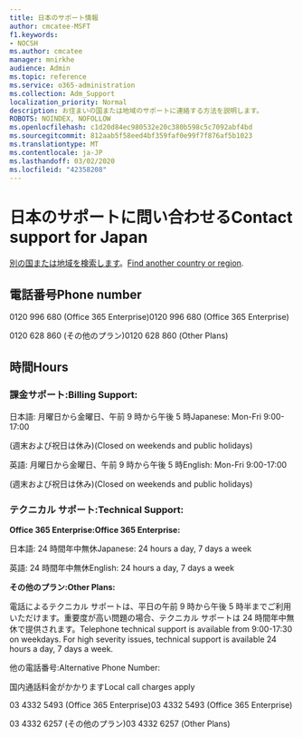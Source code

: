 ```yaml
---
title: 日本のサポート情報
author: cmcatee-MSFT
f1.keywords:
- NOCSH
ms.author: cmcatee
manager: mnirkhe
audience: Admin
ms.topic: reference
ms.service: o365-administration
ms.collection: Adm_Support
localization_priority: Normal
description: お住まいの国または地域のサポートに連絡する方法を説明します。
ROBOTS: NOINDEX, NOFOLLOW
ms.openlocfilehash: c1d20d84ec980532e20c380b598c5c7092abf4bd
ms.sourcegitcommit: 812aab5f58eed4bf359faf0e99f7f876af5b1023
ms.translationtype: MT
ms.contentlocale: ja-JP
ms.lasthandoff: 03/02/2020
ms.locfileid: "42358208"
---
```

# <a name="contact-support-for-japan"></a><span data-ttu-id="aa083-103">日本のサポートに問い合わせる</span><span class="sxs-lookup"><span data-stu-id="aa083-103">Contact support for Japan</span></span>

<span data-ttu-id="aa083-104">[別の国または地域を検索します](../contact-support-for-business-products.md)。</span><span class="sxs-lookup"><span data-stu-id="aa083-104">[Find another country or region](../contact-support-for-business-products.md).</span></span>

## <a name="phone-number"></a><span data-ttu-id="aa083-105">電話番号</span><span class="sxs-lookup"><span data-stu-id="aa083-105">Phone number</span></span>
<span data-ttu-id="aa083-106">0120 996 680 (Office 365 Enterprise)</span><span class="sxs-lookup"><span data-stu-id="aa083-106">0120 996 680 (Office 365 Enterprise)</span></span>

<span data-ttu-id="aa083-107">0120 628 860 (その他のプラン)</span><span class="sxs-lookup"><span data-stu-id="aa083-107">0120 628 860 (Other Plans)</span></span>

## <a name="hours"></a><span data-ttu-id="aa083-108">時間</span><span class="sxs-lookup"><span data-stu-id="aa083-108">Hours</span></span>
### <a name="billing-support"></a><span data-ttu-id="aa083-109">課金サポート:</span><span class="sxs-lookup"><span data-stu-id="aa083-109">Billing Support:</span></span>

<span data-ttu-id="aa083-110">日本語: 月曜日から金曜日、午前 9 時から午後 5 時</span><span class="sxs-lookup"><span data-stu-id="aa083-110">Japanese: Mon-Fri 9:00-17:00</span></span>

<span data-ttu-id="aa083-111">(週末および祝日は休み)</span><span class="sxs-lookup"><span data-stu-id="aa083-111">(Closed on weekends and public holidays)</span></span>

<span data-ttu-id="aa083-112">英語: 月曜日から金曜日、午前 9 時から午後 5 時</span><span class="sxs-lookup"><span data-stu-id="aa083-112">English: Mon-Fri 9:00-17:00</span></span>

<span data-ttu-id="aa083-113">(週末および祝日は休み)</span><span class="sxs-lookup"><span data-stu-id="aa083-113">(Closed on weekends and public holidays)</span></span>

### <a name="technical-support"></a><span data-ttu-id="aa083-114">テクニカル サポート:</span><span class="sxs-lookup"><span data-stu-id="aa083-114">Technical Support:</span></span>

<span data-ttu-id="aa083-115">**Office 365 Enterprise:**</span><span class="sxs-lookup"><span data-stu-id="aa083-115">**Office 365 Enterprise:**</span></span>

<span data-ttu-id="aa083-116">日本語: 24 時間年中無休</span><span class="sxs-lookup"><span data-stu-id="aa083-116">Japanese: 24 hours a day, 7 days a week</span></span>

<span data-ttu-id="aa083-117">英語: 24 時間年中無休</span><span class="sxs-lookup"><span data-stu-id="aa083-117">English: 24 hours a day, 7 days a week</span></span>

<span data-ttu-id="aa083-118">**その他のプラン:**</span><span class="sxs-lookup"><span data-stu-id="aa083-118">**Other Plans:**</span></span>

<span data-ttu-id="aa083-p101">電話によるテクニカル サポートは、平日の午前 9 時から午後 5 時半までご利用いただけます。重要度が高い問題の場合、テクニカル サポートは 24 時間年中無休で提供されます。</span><span class="sxs-lookup"><span data-stu-id="aa083-p101">Telephone technical support is available from 9:00-17:30 on weekdays. For high severity issues, technical support is available 24 hours a day, 7 days a week.</span></span>

<span data-ttu-id="aa083-121">他の電話番号:</span><span class="sxs-lookup"><span data-stu-id="aa083-121">Alternative Phone Number:</span></span>

<span data-ttu-id="aa083-122">国内通話料金がかかります</span><span class="sxs-lookup"><span data-stu-id="aa083-122">Local call charges apply</span></span>

<span data-ttu-id="aa083-123">03 4332 5493 (Office 365 Enterprise)</span><span class="sxs-lookup"><span data-stu-id="aa083-123">03 4332 5493 (Office 365 Enterprise)</span></span>

<span data-ttu-id="aa083-124">03 4332 6257 (その他のプラン)</span><span class="sxs-lookup"><span data-stu-id="aa083-124">03 4332 6257 (Other Plans)</span></span>
